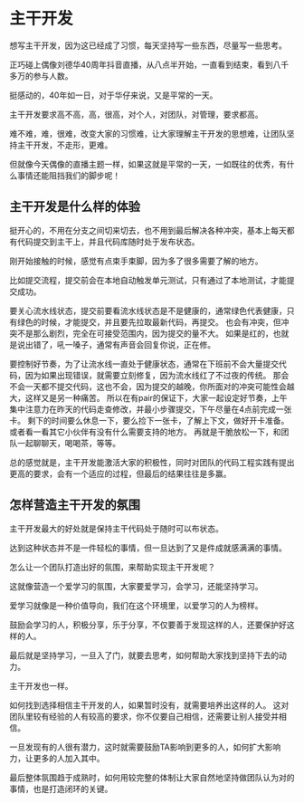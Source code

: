 # 主干开发

想写主干开发，因为这已经成了习惯，每天坚持写一些东西，尽量写一些思考。

正巧碰上偶像刘德华40周年抖音直播，从八点半开始，一直看到结束，看到八千多万的参与人数。

挺感动的，40年如一日，对于华仔来说，又是平常的一天。

主干开发要求高不高，高，很高，对个人，对团队，对管理，要求都高。

难不难，难，很难，改变大家的习惯难，让大家理解主干开发的思想难，让团队坚持主干开发，不走形，更难。

但就像今天偶像的直播主题一样，如果这就是平常的一天，一如既往的优秀，有什么事情还能阻挡我们的脚步呢！

## 主干开发是什么样的体验

挺开心的，不用在分支之间切来切去，也不用到最后解决各种冲突，基本上每天都有代码提交到主干上，并且代码库随时处于发布状态。

刚开始接触的时候，感觉有点束手束脚，因为多了很多需要了解的地方。

比如提交流程，提交前会在本地自动触发单元测试，只有通过了本地测试，才能提交成功。

要关心流水线状态，提交前要看流水线状态是不是健康的，通常绿色代表健康，只有绿色的时候，才能提交，并且要先拉取最新代码，再提交。
也会有冲突，但冲突不是那么剧烈，完全在可接受范围内，因为提交的量不大。
如果是红的，也就是说出错了，吼一嗓子，通常有声音会回复你说，正在修。

要控制好节奏，为了让流水线一直处于健康状态，通常在下班前不会大量提交代码，因为如果出现错误，就需要立刻修复，因为流水线红了不过夜的传统。
那会不会一天都不提交代码，这也不会，因为提交的越晚，你所面对的冲突可能性会越大，这样又是另一种痛苦。
所以在有pair的保证下，大家一起设定好节奏，上午集中注意力在昨天的代码走查修改，并最小步骤提交，下午尽量在4点前完成一张卡。
剩下的时间要么休息一下，要么捡下一张卡，了解上下文，做好开卡准备。
或者看一看其它小伙伴有没有什么需要支持的地方。
再就是干脆放松一下，和团队一起聊聊天，喝喝茶，等等。

总的感觉就是，主干开发能激活大家的积极性，同时对团队的代码工程实践有提出更高的要求，会有一个适应的过程，但最后的结果往往是多赢。

## 怎样营造主干开发的氛围

主干开发最大的好处就是保持主干代码处于随时可以布状态。

达到这种状态并不是一件轻松的事情，但一旦达到了又是件成就感满满的事情。

怎么让一个团队打造出好的氛围，来帮助实现主干开发呢？

这就像营造一个爱学习的氛围，大家要爱学习，会学习，还能坚持学习。

爱学习就像是一种价值导向，我们在这个环境里，以爱学习的人为榜样。

鼓励会学习的人，积极分享，乐于分享，不仅要善于发现这样的人，还要保护好这样的人。

最后就是坚持学习，一旦入了门，就要去思考，如何帮助大家找到坚持下去的动力。

主干开发也一样。

如何找到选择相信主干开发的人，如果暂时没有，就需要培养出这样的人。
这对团队里较有经验的人有较高的要求，你不仅要自己相信，还需要让别人接受并相信。

一旦发现有的人很有潜力，这时就需要鼓励TA影响到更多的人，如何扩大影响力，让更多的人加入其中。

最后整体氛围趋于成熟时，如何用较完整的体制让大家自然地坚持做团队认为对的事情，也是打造闭环的关键。



